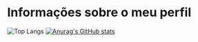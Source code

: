 <h1>Informações sobre o meu perfil</h1>

![Top Langs](https://github-readme-stats.vercel.app/api/top-langs/?username=leo0302DEV&layout=compact)
[![Anurag's GitHub stats](https://github-readme-stats.vercel.app/api?username=leo0302DEV)](https://github.com/anuraghazra/github-readme-stats)
